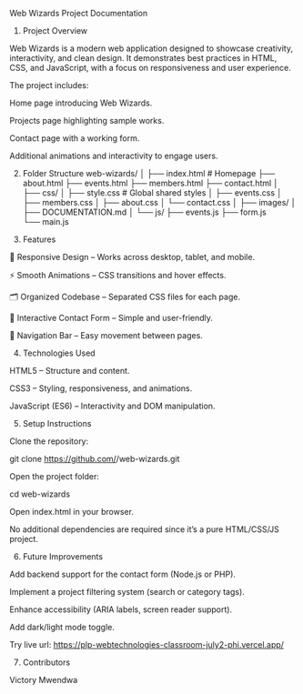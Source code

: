 Web Wizards Project Documentation
1. Project Overview

Web Wizards is a modern web application designed to showcase creativity, interactivity, and clean design.
It demonstrates best practices in HTML, CSS, and JavaScript, with a focus on responsiveness and user experience.

The project includes:

Home page introducing Web Wizards.

Projects page highlighting sample works.

Contact page with a working form.

Additional animations and interactivity to engage users.

2. Folder Structure
web-wizards/
│
├── index.html          # Homepage
├── about.html
├── events.html
├── members.html
├── contact.html
│
├── css/
│   ├── style.css      # Global shared styles
│   ├── events.css
│   ├── members.css
│   ├── about.css
│   └── contact.css
│
├── images/
│
├── DOCUMENTATION.md
│
└── js/
    ├── events.js
    ├── form.js  
    └── main.js

3. Features

🎨 Responsive Design – Works across desktop, tablet, and mobile.

⚡ Smooth Animations – CSS transitions and hover effects.

🗂️ Organized Codebase – Separated CSS files for each page.

📩 Interactive Contact Form – Simple and user-friendly.

🔗 Navigation Bar – Easy movement between pages.

4. Technologies Used

HTML5 – Structure and content.

CSS3 – Styling, responsiveness, and animations.

JavaScript (ES6) – Interactivity and DOM manipulation.

5. Setup Instructions

Clone the repository:

git clone https://github.com/<your-username>/web-wizards.git


Open the project folder:

cd web-wizards


Open index.html in your browser.

No additional dependencies are required since it’s a pure HTML/CSS/JS project.

6. Future Improvements

Add backend support for the contact form (Node.js or PHP).

Implement a project filtering system (search or category tags).

Enhance accessibility (ARIA labels, screen reader support).

Add dark/light mode toggle.

Try live url: https://plp-webtechnologies-classroom-july2-phi.vercel.app/

7. Contributors

Victory Mwendwa
